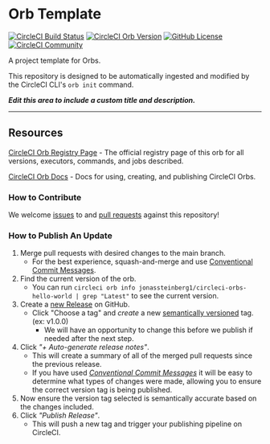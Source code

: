 # Orb Template


[![CircleCI Build Status](https://circleci.com/gh/jonassteinberg1/circleci-orbs-hello-world.svg?style=shield "CircleCI Build Status")](https://circleci.com/gh/jonassteinberg1/circleci-orbs-hello-world) [![CircleCI Orb Version](https://badges.circleci.com/orbs/jonassteinberg1/circleci-orbs-hello-world.svg)](https://circleci.com/orbs/registry/orb/jonassteinberg1/circleci-orbs-hello-world) [![GitHub License](https://img.shields.io/badge/license-MIT-lightgrey.svg)](https://raw.githubusercontent.com/jonassteinberg1/circleci-orbs-hello-world/master/LICENSE) [![CircleCI Community](https://img.shields.io/badge/community-CircleCI%20Discuss-343434.svg)](https://discuss.circleci.com/c/ecosystem/orbs)



A project template for Orbs.

This repository is designed to be automatically ingested and modified by the CircleCI CLI's `orb init` command.

_**Edit this area to include a custom title and description.**_

---

## Resources

[CircleCI Orb Registry Page](https://circleci.com/orbs/registry/orb/jonassteinberg1/circleci-orbs-hello-world) - The official registry page of this orb for all versions, executors, commands, and jobs described.

[CircleCI Orb Docs](https://circleci.com/docs/2.0/orb-intro/#section=configuration) - Docs for using, creating, and publishing CircleCI Orbs.

### How to Contribute

We welcome [issues](https://github.com/jonassteinberg1/circleci-orbs-hello-world/issues) to and [pull requests](https://github.com/jonassteinberg1/circleci-orbs-hello-world/pulls) against this repository!

### How to Publish An Update
1. Merge pull requests with desired changes to the main branch.
    - For the best experience, squash-and-merge and use [Conventional Commit Messages](https://conventionalcommits.org/).
2. Find the current version of the orb.
    - You can run `circleci orb info jonassteinberg1/circleci-orbs-hello-world | grep "Latest"` to see the current version.
3. Create a [new Release](https://github.com/jonassteinberg1/circleci-orbs-hello-world/releases/new) on GitHub.
    - Click "Choose a tag" and _create_ a new [semantically versioned](http://semver.org/) tag. (ex: v1.0.0)
      - We will have an opportunity to change this before we publish if needed after the next step.
4.  Click _"+ Auto-generate release notes"_.
    - This will create a summary of all of the merged pull requests since the previous release.
    - If you have used _[Conventional Commit Messages](https://conventionalcommits.org/)_ it will be easy to determine what types of changes were made, allowing you to ensure the correct version tag is being published.
5. Now ensure the version tag selected is semantically accurate based on the changes included.
6. Click _"Publish Release"_.
    - This will push a new tag and trigger your publishing pipeline on CircleCI.